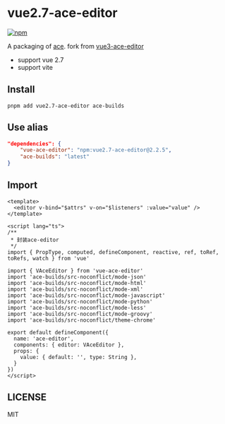 vue2.7-ace-editor
====================


[![npm](https://img.shields.io/npm/v/vue3-ace-editor.svg)](https://www.npmjs.com/package/vue3-ace-editor)


A packaging of [ace](https://ace.c9.io/). fork from [vue3-ace-editor](https://github.com/CarterLi/vue3-ace-editor)
- support vue 2.7
- support vite

## Install

```shell
pnpm add vue2.7-ace-editor ace-builds
```

## Use alias
```json
"dependencies": {
    "vue-ace-editor": "npm:vue2.7-ace-editor@2.2.5",
    "ace-builds": "latest"
}
```

## Import

```vue
<template>
  <editor v-bind="$attrs" v-on="$listeners" :value="value" />
</template>

<script lang="ts">
/**
 * 封装ace-editor
 */
import { PropType, computed, defineComponent, reactive, ref, toRef, toRefs, watch } from 'vue'

import { VAceEditor } from 'vue-ace-editor'
import 'ace-builds/src-noconflict/mode-json'
import 'ace-builds/src-noconflict/mode-html'
import 'ace-builds/src-noconflict/mode-xml'
import 'ace-builds/src-noconflict/mode-javascript'
import 'ace-builds/src-noconflict/mode-python'
import 'ace-builds/src-noconflict/mode-less'
import 'ace-builds/src-noconflict/mode-groovy'
import 'ace-builds/src-noconflict/theme-chrome'

export default defineComponent({
  name: 'ace-editor',
  components: { editor: VAceEditor },
  props: {
    value: { default: '', type: String },
  }
})
</script>
```

## LICENSE

MIT
